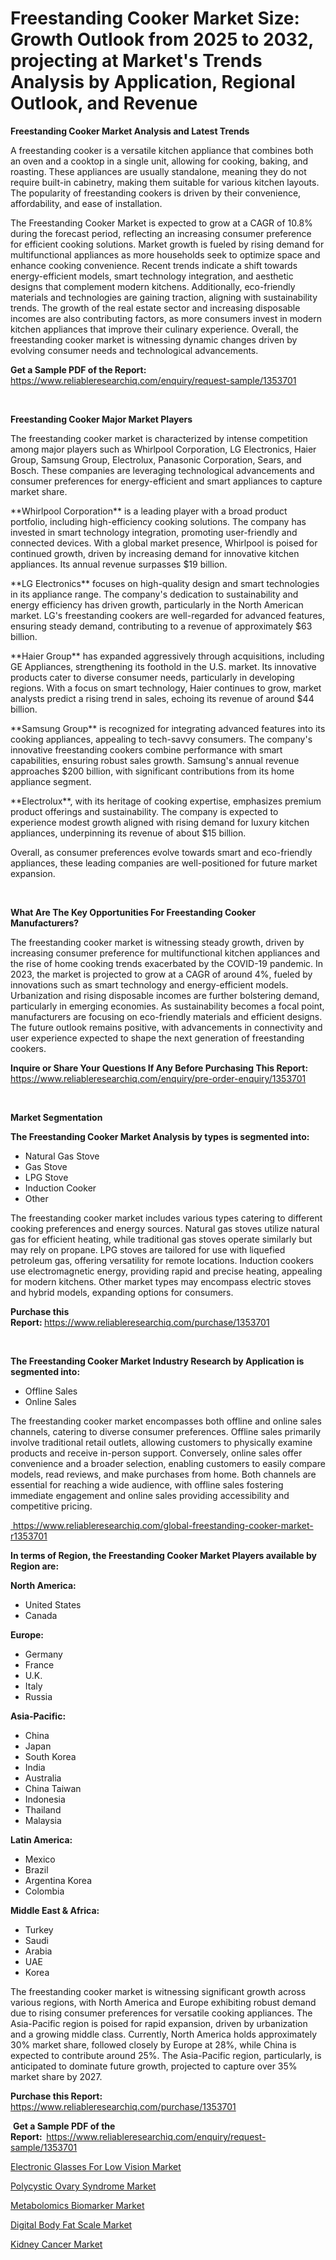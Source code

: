 <p><h1>Freestanding Cooker Market Size: Growth Outlook from 2025 to 2032, projecting at Market's Trends Analysis by Application, Regional Outlook, and Revenue</h1></p><p><strong>Freestanding Cooker Market Analysis and Latest Trends</strong></p>
<p><p>A freestanding cooker is a versatile kitchen appliance that combines both an oven and a cooktop in a single unit, allowing for cooking, baking, and roasting. These appliances are usually standalone, meaning they do not require built-in cabinetry, making them suitable for various kitchen layouts. The popularity of freestanding cookers is driven by their convenience, affordability, and ease of installation.</p><p>The Freestanding Cooker Market is expected to grow at a CAGR of 10.8% during the forecast period, reflecting an increasing consumer preference for efficient cooking solutions. Market growth is fueled by rising demand for multifunctional appliances as more households seek to optimize space and enhance cooking convenience. Recent trends indicate a shift towards energy-efficient models, smart technology integration, and aesthetic designs that complement modern kitchens. Additionally, eco-friendly materials and technologies are gaining traction, aligning with sustainability trends. The growth of the real estate sector and increasing disposable incomes are also contributing factors, as more consumers invest in modern kitchen appliances that improve their culinary experience. Overall, the freestanding cooker market is witnessing dynamic changes driven by evolving consumer needs and technological advancements.</p></p>
<p><strong>Get a Sample PDF of the Report:&nbsp;</strong> <a href="https://www.reliableresearchiq.com/enquiry/request-sample/1353701?utm_campaign=2333&utm_medium=2&utm_source=Github&utm_content=ia&utm_term=05042025&utm_id=freestanding-cooker">https://www.reliableresearchiq.com/enquiry/request-sample/1353701</a></p>
<p>&nbsp;</p>
<p><strong>Freestanding Cooker Major Market Players</strong></p>
<p><p>The freestanding cooker market is characterized by intense competition among major players such as Whirlpool Corporation, LG Electronics, Haier Group, Samsung Group, Electrolux, Panasonic Corporation, Sears, and Bosch. These companies are leveraging technological advancements and consumer preferences for energy-efficient and smart appliances to capture market share.</p><p>**Whirlpool Corporation** is a leading player with a broad product portfolio, including high-efficiency cooking solutions. The company has invested in smart technology integration, promoting user-friendly and connected devices. With a global market presence, Whirlpool is poised for continued growth, driven by increasing demand for innovative kitchen appliances. Its annual revenue surpasses $19 billion.</p><p>**LG Electronics** focuses on high-quality design and smart technologies in its appliance range. The company's dedication to sustainability and energy efficiency has driven growth, particularly in the North American market. LG's freestanding cookers are well-regarded for advanced features, ensuring steady demand, contributing to a revenue of approximately $63 billion.</p><p>**Haier Group** has expanded aggressively through acquisitions, including GE Appliances, strengthening its foothold in the U.S. market. Its innovative products cater to diverse consumer needs, particularly in developing regions. With a focus on smart technology, Haier continues to grow, market analysts predict a rising trend in sales, echoing its revenue of around $44 billion.</p><p>**Samsung Group** is recognized for integrating advanced features into its cooking appliances, appealing to tech-savvy consumers. The company's innovative freestanding cookers combine performance with smart capabilities, ensuring robust sales growth. Samsung's annual revenue approaches $200 billion, with significant contributions from its home appliance segment.</p><p>**Electrolux**, with its heritage of cooking expertise, emphasizes premium product offerings and sustainability. The company is expected to experience modest growth aligned with rising demand for luxury kitchen appliances, underpinning its revenue of about $15 billion. </p><p>Overall, as consumer preferences evolve towards smart and eco-friendly appliances, these leading companies are well-positioned for future market expansion.</p></p>
<p>&nbsp;</p>
<p><strong>What Are The Key Opportunities For Freestanding Cooker Manufacturers?</strong></p>
<p><p>The freestanding cooker market is witnessing steady growth, driven by increasing consumer preference for multifunctional kitchen appliances and the rise of home cooking trends exacerbated by the COVID-19 pandemic. In 2023, the market is projected to grow at a CAGR of around 4%, fueled by innovations such as smart technology and energy-efficient models. Urbanization and rising disposable incomes are further bolstering demand, particularly in emerging economies. As sustainability becomes a focal point, manufacturers are focusing on eco-friendly materials and efficient designs. The future outlook remains positive, with advancements in connectivity and user experience expected to shape the next generation of freestanding cookers.</p></p>
<p><strong>Inquire or Share Your Questions If Any Before Purchasing This Report:</strong> <a href="https://www.reliableresearchiq.com/enquiry/pre-order-enquiry/1353701?utm_campaign=2333&utm_medium=2&utm_source=Github&utm_content=ia&utm_term=05042025&utm_id=freestanding-cooker">https://www.reliableresearchiq.com/enquiry/pre-order-enquiry/1353701</a></p>
<p>&nbsp;</p>
<p><strong>Market Segmentation</strong></p>
<p><strong>The Freestanding Cooker Market Analysis by types is segmented into:</strong></p>
<p><ul><li>Natural Gas Stove</li><li>Gas Stove</li><li>LPG Stove</li><li>Induction Cooker</li><li>Other</li></ul></p>
<p><p>The freestanding cooker market includes various types catering to different cooking preferences and energy sources. Natural gas stoves utilize natural gas for efficient heating, while traditional gas stoves operate similarly but may rely on propane. LPG stoves are tailored for use with liquefied petroleum gas, offering versatility for remote locations. Induction cookers use electromagnetic energy, providing rapid and precise heating, appealing for modern kitchens. Other market types may encompass electric stoves and hybrid models, expanding options for consumers.</p></p>
<p><strong>Purchase this Report:&nbsp;</strong><a href="https://www.reliableresearchiq.com/purchase/1353701?utm_campaign=2333&utm_medium=2&utm_source=Github&utm_content=ia&utm_term=05042025&utm_id=freestanding-cooker">https://www.reliableresearchiq.com/purchase/1353701</a></p>
<p>&nbsp;</p>
<p><strong>The Freestanding Cooker Market Industry Research by Application is segmented into:</strong></p>
<p><ul><li>Offline Sales</li><li>Online Sales</li></ul></p>
<p><p>The freestanding cooker market encompasses both offline and online sales channels, catering to diverse consumer preferences. Offline sales primarily involve traditional retail outlets, allowing customers to physically examine products and receive in-person support. Conversely, online sales offer convenience and a broader selection, enabling customers to easily compare models, read reviews, and make purchases from home. Both channels are essential for reaching a wide audience, with offline sales fostering immediate engagement and online sales providing accessibility and competitive pricing.</p></p>
<p><a href="https://www.reliableresearchiq.com/global-freestanding-cooker-market-r1353701?utm_campaign=2333&utm_medium=2&utm_source=Github&utm_content=ia&utm_term=05042025&utm_id=freestanding-cooker">&nbsp;https://www.reliableresearchiq.com/global-freestanding-cooker-market-r1353701</a></p>
<p><strong>In terms of Region, the Freestanding Cooker Market Players available by Region are:</strong></p>
<p>
    <p> <strong> North America: </strong>
        <ul>
            <li>United States</li>
            <li>Canada</li>
        </ul>
        </p> 
    <p> <strong> Europe: </strong>
        <ul>
            <li>Germany</li>
            <li>France</li>
            <li>U.K.</li>
            <li>Italy</li>
            <li>Russia</li>
        </ul>
        </p> 
    <p> <strong> Asia-Pacific: </strong>
        <ul>
            <li>China</li>
            <li>Japan</li>
            <li>South Korea</li>
            <li>India</li>
            <li>Australia</li>
            <li>China Taiwan</li>
            <li>Indonesia</li>
            <li>Thailand</li>
            <li>Malaysia</li>
        </ul>
        </p> 
    <p> <strong> Latin America: </strong>
        <ul>
            <li>Mexico</li>
            <li>Brazil</li>
            <li>Argentina Korea</li>
            <li>Colombia</li>
        </ul>
        </p> 
    <p> <strong> Middle East & Africa: </strong>
        <ul>
            <li>Turkey</li>
            <li>Saudi</li>
            <li>Arabia</li>
            <li>UAE</li>
            <li>Korea</li>
        </ul>
    </p>
    </p>
<p><p>The freestanding cooker market is witnessing significant growth across various regions, with North America and Europe exhibiting robust demand due to rising consumer preferences for versatile cooking appliances. The Asia-Pacific region is poised for rapid expansion, driven by urbanization and a growing middle class. Currently, North America holds approximately 30% market share, followed closely by Europe at 28%, while China is expected to contribute around 25%. The Asia-Pacific region, particularly, is anticipated to dominate future growth, projected to capture over 35% market share by 2027.</p></p>
<p><strong>Purchase this Report: </strong><a href="https://www.reliableresearchiq.com/purchase/1353701?utm_campaign=2333&utm_medium=2&utm_source=Github&utm_content=ia&utm_term=05042025&utm_id=freestanding-cooker">https://www.reliableresearchiq.com/purchase/1353701</a></p>
<p>&nbsp;<strong>Get a Sample PDF of the Report:&nbsp;&nbsp;</strong><a href="https://www.reliableresearchiq.com/enquiry/request-sample/1353701?utm_campaign=2333&utm_medium=2&utm_source=Github&utm_content=ia&utm_term=05042025&utm_id=freestanding-cooker">https://www.reliableresearchiq.com/enquiry/request-sample/1353701</a></p>
<p><strong></strong></p>
<p><p><a href="https://github.com/agemakisel4b/Market-Research-Report-List-1/blob/main/electronic-glasses-for-low-vision-market.md?utm_campaign=2333&utm_medium=2&utm_source=Github&utm_content=ia&utm_term=05042025&utm_id=freestanding-cooker">Electronic Glasses For Low Vision Market</a></p><p><a href="https://www.linkedin.com/pulse/market-examination-report-polycystic-ovary-syndrome-growth-vulif?utm_campaign=2333&utm_medium=2&utm_source=Github&utm_content=ia&utm_term=05042025&utm_id=freestanding-cooker">Polycystic Ovary Syndrome Market</a></p><p><a href="https://www.linkedin.com/pulse/sales-channel-penetration-analysis-metabolomics-biomarker-market-znzje?utm_campaign=2333&utm_medium=2&utm_source=Github&utm_content=ia&utm_term=05042025&utm_id=freestanding-cooker">Metabolomics Biomarker Market</a></p><p><a href="https://github.com/bawksmaedamu/Market-Research-Report-List-1/blob/main/digital-body-fat-scale-market.md?utm_campaign=2333&utm_medium=2&utm_source=Github&utm_content=ia&utm_term=05042025&utm_id=freestanding-cooker">Digital Body Fat Scale Market</a></p><p><a href="https://www.linkedin.com/pulse/kidney-cancer-market-analysis-size-dynamics-expected-growth-mfoge?utm_campaign=2333&utm_medium=2&utm_source=Github&utm_content=ia&utm_term=05042025&utm_id=freestanding-cooker">Kidney Cancer Market</a></p></p>